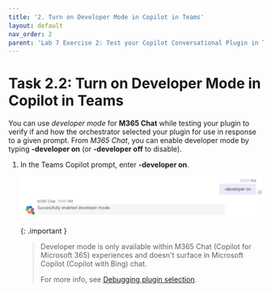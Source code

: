 ```yaml
---
title: '2. Turn on Developer Mode in Copilot in Teams'
layout: default
nav_order: 2
parent: 'Lab 7 Exercise 2: Test your Copilot Conversational Plugin in Teams'
---
```


# Task 2.2: Turn on Developer Mode in Copilot in Teams

You can use *developer mode* for **M365 Chat** while testing your plugin to verify if and how the orchestrator selected your plugin for use in response to a given prompt. From *M365 Chat*, you can enable developer mode by typing **-developer on** (or **-developer off** to disable). 

 

1. In the Teams Copilot prompt, enter **-developer on**. 

 

    ![a21.jpg](../media/lab7/a21.jpg) 

 

    {: .important }
    > Developer mode is only available within M365 Chat (Copilot for Microsoft 365) experiences and doesn't surface in Microsoft Copilot (Copilot with Bing) chat.
    > 
    > For more info, see [Debugging plugin selection](https://learn.microsoft.com/en-us/microsoft-365-copilot/extensibility/orchestrator#debugging-plugin-selection "Debugging plugin selection"). 
